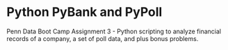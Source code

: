 # Python PyBank and PyPoll

Penn Data Boot Camp Assignment 3 - Python scripting to analyze financial records of a company, a set of poll data, and plus bonus problems.
